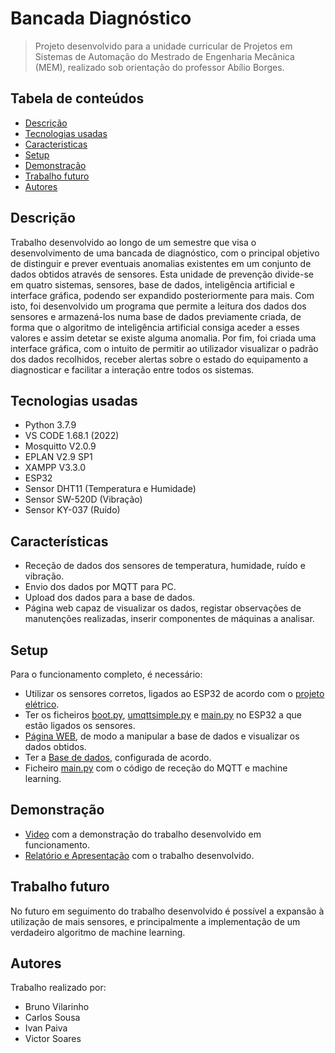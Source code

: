 # Bancada Diagnóstico
> Projeto desenvolvido para a unidade curricular de Projetos em Sistemas de Automação do Mestrado de Engenharia Mecânica (MEM), realizado sob orientação do professor Abílio Borges. 


## Tabela de conteúdos
* [Descrição](#Descrição)
* [Tecnologias usadas](#tecnologias-usadas)
* [Caracteristicas](#Caracteristicas)
* [Setup](#setup)
* [Demonstração](#demonstração)
* [Trabalho futuro](#Trabalho-futuro)
* [Autores](#autores)




## Descrição
Trabalho desenvolvido ao longo
de um semestre que visa o desenvolvimento de uma bancada de diagnóstico,
com o principal objetivo de distinguir e prever eventuais anomalias existentes em um conjunto de dados obtidos através de sensores. Esta unidade
de prevenção divide-se em quatro sistemas, sensores, base de dados, inteligência artificial e interface gráfica, podendo ser expandido posteriormente
para mais. Com isto, foi desenvolvido um programa que permite a leitura
dos dados dos sensores e armazená-los numa base de dados previamente
criada, de forma que o algoritmo de inteligência artificial consiga aceder a
esses valores e assim detetar se existe alguma anomalia. Por fim, foi criada
uma interface gráfica, com o intuito de permitir ao utilizador visualizar o
padrão dos dados recolhidos, receber alertas sobre o estado do equipamento
a diagnosticar e facilitar a interação entre todos os sistemas.



## Tecnologias usadas
- Python 3.7.9
- VS CODE 1.68.1 (2022)
- Mosquitto V2.0.9
- EPLAN V2.9 SP1
- XAMPP V3.3.0
- ESP32
- Sensor DHT11 (Temperatura e Humidade)
- Sensor SW-520D (Vibração)
- Sensor KY-037 (Ruído)



## Características
- Receção de dados dos sensores de temperatura, humidade, ruído e vibração.
- Envio dos dados por MQTT para PC.
- Upload dos dados para a base de dados.
- Página web capaz de visualizar os dados, registar observações de manutenções realizadas, inserir componentes de máquinas a analisar.


## Setup
Para o funcionamento completo, é necessário:
- Utilizar os sensores corretos, ligados ao ESP32 de acordo com o [projeto elétrico](https://github.com/bvilarinho/PSA_Bancada/tree/main/Esquema%20Elétrico).
- Ter os ficheiros [boot.py](https://github.com/bvilarinho/PSA_Bancada/blob/main/ESP/boot.py), [umqttsimple.py](https://github.com/bvilarinho/PSA_Bancada/blob/main/ESP/umqttsimple.py) e [main.py](https://github.com/bvilarinho/PSA_Bancada/blob/main/ESP/main.py) no ESP32 a que estão ligados os sensores.
- [Página WEB](https://github.com/bvilarinho/PSA_Bancada/tree/main/WEB), de modo a manipular a base de dados e visualizar os dados obtidos.
- Ter a [Base de dados](https://github.com/bvilarinho/PSA_Bancada/tree/main/DataBase_PSA), configurada de acordo.
- Ficheiro [main.py](https://github.com/bvilarinho/PSA_Bancada/tree/main/PYTHON) com o código de receção do MQTT e machine learning.

## Demonstração
- [Video](https://github.com/bvilarinho/PSA_Bancada/tree/main/Demonstração) com a demonstração do trabalho desenvolvido em funcionamento.
- [Relatório e Apresentação](https://github.com/bvilarinho/PSA_Bancada/tree/main/Apresentação%20e%20Relatório) com o trabalho desenvolvido.

## Trabalho futuro
No futuro em seguimento do trabalho desenvolvido é possível a expansão à utilização de mais sensores, e principalmente a implementação de um verdadeiro algoritmo de machine learning.

## Autores
Trabalho realizado por:
- Bruno Vilarinho
- Carlos Sousa
- Ivan Paiva
- Victor Soares
